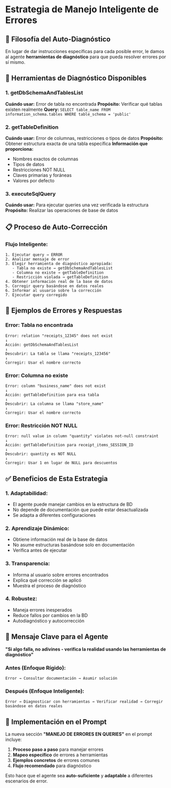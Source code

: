 # Estrategia de Manejo Inteligente de Errores

## 🎯 Filosofía del Auto-Diagnóstico

En lugar de dar instrucciones específicas para cada posible error, le damos al agente **herramientas de diagnóstico** para que pueda resolver errores por sí mismo.

## 🔧 Herramientas de Diagnóstico Disponibles

### **1. getDbSchemaAndTablesList**
**Cuándo usar:** Error de tabla no encontrada
**Propósito:** Verificar qué tablas existen realmente
**Query:** `SELECT table_name FROM information_schema.tables WHERE table_schema = 'public'`

### **2. getTableDefinition** 
**Cuándo usar:** Error de columnas, restricciones o tipos de datos
**Propósito:** Obtener estructura exacta de una tabla específica
**Información que proporciona:**
- Nombres exactos de columnas
- Tipos de datos
- Restricciones NOT NULL
- Claves primarias y foráneas
- Valores por defecto

### **3. executeSqlQuery**
**Cuándo usar:** Para ejecutar queries una vez verificada la estructura
**Propósito:** Realizar las operaciones de base de datos

## 📋 Proceso de Auto-Corrección

### **Flujo Inteligente:**
```
1. Ejecutar query → ERROR
2. Analizar mensaje de error
3. Elegir herramienta de diagnóstico apropiada:
   - Tabla no existe → getDbSchemaAndTablesList
   - Columna no existe → getTableDefinition  
   - Restricción violada → getTableDefinition
4. Obtener información real de la base de datos
5. Corregir query basándose en datos reales
6. Informar al usuario sobre la corrección
7. Ejecutar query corregido
```

## 🚨 Ejemplos de Errores y Respuestas

### **Error: Tabla no encontrada**
```
Error: relation "receipts_12345" does not exist
↓
Acción: getDbSchemaAndTablesList
↓  
Descubrir: La tabla se llama "receipts_123456" 
↓
Corregir: Usar el nombre correcto
```

### **Error: Columna no existe**  
```
Error: column "business_name" does not exist
↓
Acción: getTableDefinition para esa tabla
↓
Descubrir: La columna se llama "store_name"
↓
Corregir: Usar el nombre correcto
```

### **Error: Restricción NOT NULL**
```
Error: null value in column "quantity" violates not-null constraint  
↓
Acción: getTableDefinition para receipt_items_SESSION_ID
↓
Descubrir: quantity es NOT NULL
↓
Corregir: Usar 1 en lugar de NULL para descuentos
```

## ✅ Beneficios de Esta Estrategia

### **1. Adaptabilidad:**
- El agente puede manejar cambios en la estructura de BD
- No depende de documentación que puede estar desactualizada
- Se adapta a diferentes configuraciones

### **2. Aprendizaje Dinámico:**
- Obtiene información real de la base de datos
- No asume estructuras basándose solo en documentación
- Verifica antes de ejecutar

### **3. Transparencia:**
- Informa al usuario sobre errores encontrados
- Explica qué corrección se aplicó
- Muestra el proceso de diagnóstico

### **4. Robustez:**
- Maneja errores inesperados
- Reduce fallos por cambios en la BD
- Autodiagnóstico y autocorrección

## 🎯 Mensaje Clave para el Agente

**"Si algo falla, no adivines - verifica la realidad usando las herramientas de diagnóstico"**

### **Antes (Enfoque Rígido):**
```
Error → Consultar documentación → Asumir solución
```

### **Después (Enfoque Inteligente):**
```  
Error → Diagnosticar con herramientas → Verificar realidad → Corregir basándose en datos reales
```

## 🔄 Implementación en el Prompt

La nueva sección **"MANEJO DE ERRORES EN QUERIES"** en el prompt incluye:

1. **Proceso paso a paso** para manejar errores
2. **Mapeo específico** de errores a herramientas
3. **Ejemplos concretos** de errores comunes
4. **Flujo recomendado** para diagnóstico

Esto hace que el agente sea **auto-suficiente** y **adaptable** a diferentes escenarios de error.